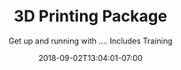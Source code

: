 ---
title: "3D Printing Package"
date: 2018-09-02T13:04:01-07:00
draft: false

subtitle: Get up and running with .... Includes Training

image: 3D-package-1200x900.png

link: /3D-flyer/flyer.html
---